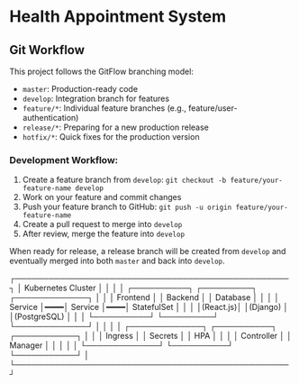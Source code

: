 # Health Appointment System

## Git Workflow

This project follows the GitFlow branching model:

- `master`: Production-ready code
- `develop`: Integration branch for features
- `feature/*`: Individual feature branches (e.g., feature/user-authentication)
- `release/*`: Preparing for a new production release
- `hotfix/*`: Quick fixes for the production version

### Development Workflow:

1. Create a feature branch from `develop`: `git checkout -b feature/your-feature-name develop`
2. Work on your feature and commit changes
3. Push your feature branch to GitHub: `git push -u origin feature/your-feature-name`
4. Create a pull request to merge into `develop`
5. After review, merge the feature into `develop`

When ready for release, a release branch will be created from `develop` and eventually merged into both `master` and back into `develop`.

┌─────────────────────────────────────────────────┐
│                Kubernetes Cluster               │
│                                                 │
│  ┌──────────┐    ┌─────────┐    ┌─────────────┐ │
│  │ Frontend │    │ Backend │    │  Database   │ │
│  │ Service  │━━━━│ Service │━━━━│ StatefulSet │ │
│  │(React.js)│    │(Django) │    │(PostgreSQL) │ │
│  └──────────┘    └─────────┘    └─────────────┘ │
│                                                 │
│  ┌─────────────┐  ┌──────────┐  ┌───────────┐   │
│  │  Ingress    │  │ Secrets  │  │   HPA     │   │
│  │ Controller  │  │ Manager  │  │           │   │
│  └─────────────┘  └──────────┘  └───────────┘   │
└─────────────────────────────────────────────────┘